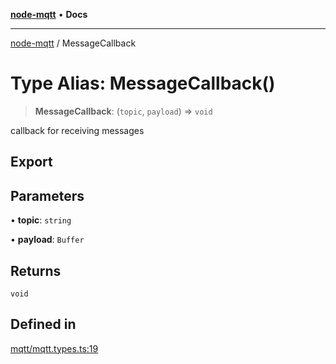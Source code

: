 [**node-mqtt**](../README.md) • **Docs**

***

[node-mqtt](../globals.md) / MessageCallback

# Type Alias: MessageCallback()

> **MessageCallback**: (`topic`, `payload`) => `void`

callback for receiving messages

## Export

## Parameters

• **topic**: `string`

• **payload**: `Buffer`

## Returns

`void`

## Defined in

[mqtt/mqtt.types.ts:19](https://github.com/m-reiniger/node-mqtt/blob/5c2b801763ed31382f793f2f239f593fba632c77/src/mqtt/mqtt.types.ts#L19)
